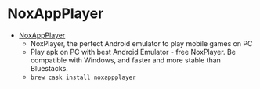 # NoxAppPlayer
- [NoxAppPlayer](https://www.bignox.com/)
  -  NoxPlayer, the perfect Android emulator to play mobile games on PC
  - Play apk on PC with best Android Emulator - free NoxPlayer. Be compatible with Windows, and faster and more stable than Bluestacks.
  - `brew cask install noxappplayer`

